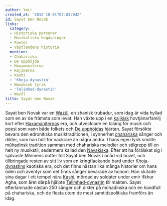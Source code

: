 ```yaml
---
author: Ymir
created_at: '2012-10-01T07:03:04Z'
id: Sayat ben Novak
links:
  category:
  - Historiska personer
  - Musikaliska begåvningar
  - Poeter
  - Västlandens historia
  mention:
  - Chahariska
  - De Upphöjda
  - Haxamaniterna
  - Kajikerna
  - Kashi
  - 'Khoja-dynastin'
  - Navakisk lyrik
  - 'Talimhad-dynastin'
  - Wazûl
title: Sayat ben Novak
---
```


Sayat ben Novak var en [Wazûl], en zhanisk trubadur, som idag är vida hyllad som en av de främsta
som levat. Han växte upp i en [kajikisk] hovtjänarfamilj kort efter [Haxamaniternas] era, och
utvecklade en talang för musik och poesi som vann både folkets och [De upphöjdas] hjärtan. Sayat
försökte bevara den edronitiska musiktraditionen, i synnerhet [chahariska] sånger och dikter, som
han höll för vackrare än några andra. I hans egen lyrik smälte mûhadinsk tradition samman med
chahariska melodier och stilgrepp till en helt ny musikstil, sedermera kallad den [Navakiska]. Efter
att ha förälskat sig i självaste Mhîmens dotter föll Sayat ben Novak i onåd vid hovet, och
tillbringade resten av sitt liv som en kringflackande bard under [Khoja-dynastins] kaotiska era, och
det finns nästan lika många historier om hans öden och äventyr som det finns sånger bevarade av
honom. Han slutade sina dagar i ett tempel nära [Kashi], mördad av soldater under emir Ifkhur Agha,
som året därpå hjälpte [Talimhad-dynastin] till makten. Sayat efterlämnade nästan 250 sånger och
dikter på mûhadinska och en handfull på chahariska, och de flesta utom de mest samtidspolitiska
framförs än idag.

  [Wazûl]: Wazûl
  [kajikisk]: Kajikerna
  [Haxamaniternas]: Haxamaniterna
  [De upphöjdas]: De_Upphöjda
  [chahariska]: Chahariska
  [Navakiska]: Navakisk_lyrik
  [Khoja-dynastins]: Khoja-dynastin
  [Kashi]: Kashi
  [Talimhad-dynastin]: Talimhad-dynastin
